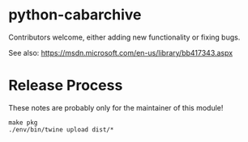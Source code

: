 # python-cabarchive

Contributors welcome, either adding new functionality or fixing bugs.

See also: https://msdn.microsoft.com/en-us/library/bb417343.aspx

# Release Process

These notes are probably only for the maintainer of this module!

    make pkg
    ./env/bin/twine upload dist/*
